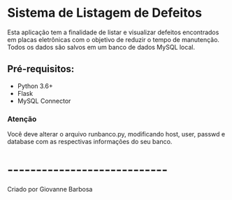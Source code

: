 <h1>Sistema de Listagem de Defeitos</h1>
<p>Esta aplicação tem a finalidade de listar e visualizar defeitos encontrados em placas eletrônicas com o objetivo de reduzir o tempo de manutenção. Todos os dados são salvos em um banco de dados MySQL local.

<h2>Pré-requisitos:</h2>
<ul>
	<li>Python 3.6+</li>
	<li>Flask</li>
	<li>MySQL Connector</li>
</ul>

<h3>Atenção</h3>
<p>Você deve alterar o arquivo runbanco.py, modificando host, user, passwd e database com as respectivas informações do seu banco.</p>

<h1>----------------------------</h2>
<p>Criado por Giovanne Barbosa</p>
